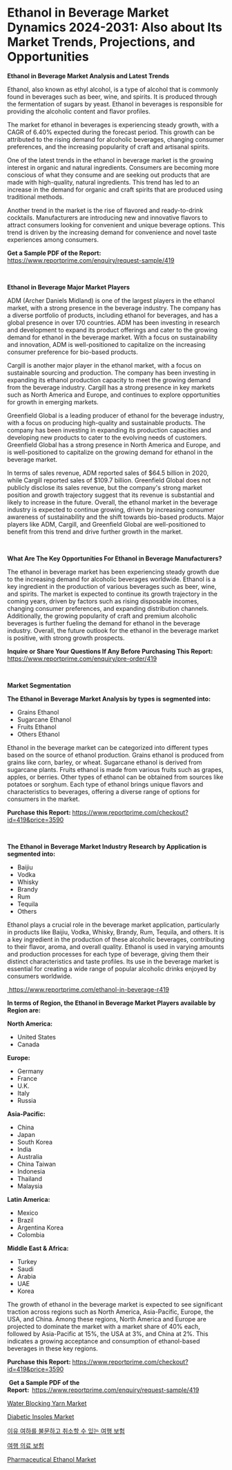 <p><h1>Ethanol in Beverage Market Dynamics 2024-2031: Also about Its Market Trends, Projections, and Opportunities</h1></p><p><strong>Ethanol in Beverage Market Analysis and Latest Trends</strong></p>
<p><p>Ethanol, also known as ethyl alcohol, is a type of alcohol that is commonly found in beverages such as beer, wine, and spirits. It is produced through the fermentation of sugars by yeast. Ethanol in beverages is responsible for providing the alcoholic content and flavor profiles.</p><p>The market for ethanol in beverages is experiencing steady growth, with a CAGR of 6.40% expected during the forecast period. This growth can be attributed to the rising demand for alcoholic beverages, changing consumer preferences, and the increasing popularity of craft and artisanal spirits.</p><p>One of the latest trends in the ethanol in beverage market is the growing interest in organic and natural ingredients. Consumers are becoming more conscious of what they consume and are seeking out products that are made with high-quality, natural ingredients. This trend has led to an increase in the demand for organic and craft spirits that are produced using traditional methods.</p><p>Another trend in the market is the rise of flavored and ready-to-drink cocktails. Manufacturers are introducing new and innovative flavors to attract consumers looking for convenient and unique beverage options. This trend is driven by the increasing demand for convenience and novel taste experiences among consumers.</p></p>
<p><strong>Get a Sample PDF of the Report:&nbsp;</strong> <a href="https://www.reportprime.com/enquiry/request-sample/419">https://www.reportprime.com/enquiry/request-sample/419</a></p>
<p>&nbsp;</p>
<p><strong>Ethanol in Beverage Major Market Players</strong></p>
<p><p>ADM (Archer Daniels Midland) is one of the largest players in the ethanol market, with a strong presence in the beverage industry. The company has a diverse portfolio of products, including ethanol for beverages, and has a global presence in over 170 countries. ADM has been investing in research and development to expand its product offerings and cater to the growing demand for ethanol in the beverage market. With a focus on sustainability and innovation, ADM is well-positioned to capitalize on the increasing consumer preference for bio-based products.</p><p>Cargill is another major player in the ethanol market, with a focus on sustainable sourcing and production. The company has been investing in expanding its ethanol production capacity to meet the growing demand from the beverage industry. Cargill has a strong presence in key markets such as North America and Europe, and continues to explore opportunities for growth in emerging markets.</p><p>Greenfield Global is a leading producer of ethanol for the beverage industry, with a focus on producing high-quality and sustainable products. The company has been investing in expanding its production capacities and developing new products to cater to the evolving needs of customers. Greenfield Global has a strong presence in North America and Europe, and is well-positioned to capitalize on the growing demand for ethanol in the beverage market.</p><p>In terms of sales revenue, ADM reported sales of $64.5 billion in 2020, while Cargill reported sales of $109.7 billion. Greenfield Global does not publicly disclose its sales revenue, but the company's strong market position and growth trajectory suggest that its revenue is substantial and likely to increase in the future. Overall, the ethanol market in the beverage industry is expected to continue growing, driven by increasing consumer awareness of sustainability and the shift towards bio-based products. Major players like ADM, Cargill, and Greenfield Global are well-positioned to benefit from this trend and drive further growth in the market.</p></p>
<p>&nbsp;</p>
<p><strong>What Are The Key Opportunities For Ethanol in Beverage Manufacturers?</strong></p>
<p><p>The ethanol in beverage market has been experiencing steady growth due to the increasing demand for alcoholic beverages worldwide. Ethanol is a key ingredient in the production of various beverages such as beer, wine, and spirits. The market is expected to continue its growth trajectory in the coming years, driven by factors such as rising disposable incomes, changing consumer preferences, and expanding distribution channels. Additionally, the growing popularity of craft and premium alcoholic beverages is further fueling the demand for ethanol in the beverage industry. Overall, the future outlook for the ethanol in the beverage market is positive, with strong growth prospects.</p></p>
<p><strong>Inquire or Share Your Questions If Any Before Purchasing This Report:</strong> <a href="https://www.reportprime.com/enquiry/pre-order/419">https://www.reportprime.com/enquiry/pre-order/419</a></p>
<p>&nbsp;</p>
<p><strong>Market Segmentation</strong></p>
<p><strong>The Ethanol in Beverage Market Analysis by types is segmented into:</strong></p>
<p><ul><li>Grains Ethanol</li><li>Sugarcane Ethanol</li><li>Fruits Ethanol</li><li>Others Ethanol</li></ul></p>
<p><p>Ethanol in the beverage market can be categorized into different types based on the source of ethanol production. Grains ethanol is produced from grains like corn, barley, or wheat. Sugarcane ethanol is derived from sugarcane plants. Fruits ethanol is made from various fruits such as grapes, apples, or berries. Other types of ethanol can be obtained from sources like potatoes or sorghum. Each type of ethanol brings unique flavors and characteristics to beverages, offering a diverse range of options for consumers in the market.</p></p>
<p><strong>Purchase this Report:&nbsp;</strong><a href="https://www.reportprime.com/checkout?id=419&price=3590">https://www.reportprime.com/checkout?id=419&price=3590</a></p>
<p>&nbsp;</p>
<p><strong>The Ethanol in Beverage Market Industry Research by Application is segmented into:</strong></p>
<p><ul><li>Baijiu</li><li>Vodka</li><li>Whisky</li><li>Brandy</li><li>Rum</li><li>Tequila</li><li>Others</li></ul></p>
<p><p>Ethanol plays a crucial role in the beverage market application, particularly in products like Baijiu, Vodka, Whisky, Brandy, Rum, Tequila, and others. It is a key ingredient in the production of these alcoholic beverages, contributing to their flavor, aroma, and overall quality. Ethanol is used in varying amounts and production processes for each type of beverage, giving them their distinct characteristics and taste profiles. Its use in the beverage market is essential for creating a wide range of popular alcoholic drinks enjoyed by consumers worldwide.</p></p>
<p><a href="https://www.reportprime.com/ethanol-in-beverage-r419">&nbsp;https://www.reportprime.com/ethanol-in-beverage-r419</a></p>
<p><strong>In terms of Region, the Ethanol in Beverage Market Players available by Region are:</strong></p>
<p>
    <p> <strong> North America: </strong>
        <ul>
            <li>United States</li>
            <li>Canada</li>
        </ul>
        </p> 
    <p> <strong> Europe: </strong>
        <ul>
            <li>Germany</li>
            <li>France</li>
            <li>U.K.</li>
            <li>Italy</li>
            <li>Russia</li>
        </ul>
        </p> 
    <p> <strong> Asia-Pacific: </strong>
        <ul>
            <li>China</li>
            <li>Japan</li>
            <li>South Korea</li>
            <li>India</li>
            <li>Australia</li>
            <li>China Taiwan</li>
            <li>Indonesia</li>
            <li>Thailand</li>
            <li>Malaysia</li>
        </ul>
        </p> 
    <p> <strong> Latin America: </strong>
        <ul>
            <li>Mexico</li>
            <li>Brazil</li>
            <li>Argentina Korea</li>
            <li>Colombia</li>
        </ul>
        </p> 
    <p> <strong> Middle East & Africa: </strong>
        <ul>
            <li>Turkey</li>
            <li>Saudi</li>
            <li>Arabia</li>
            <li>UAE</li>
            <li>Korea</li>
        </ul>
    </p>
    </p>
<p><p>The growth of ethanol in the beverage market is expected to see significant traction across regions such as North America, Asia-Pacific, Europe, the USA, and China. Among these regions, North America and Europe are projected to dominate the market with a market share of 40% each, followed by Asia-Pacific at 15%, the USA at 3%, and China at 2%. This indicates a growing acceptance and consumption of ethanol-based beverages in these key regions.</p></p>
<p><strong>Purchase this Report: </strong><a href="https://www.reportprime.com/checkout?id=419&price=3590">https://www.reportprime.com/checkout?id=419&price=3590</a></p>
<p>&nbsp;<strong>Get a Sample PDF of the Report:&nbsp;&nbsp;</strong><a href="https://www.reportprime.com/enquiry/request-sample/419">https://www.reportprime.com/enquiry/request-sample/419</a></p>
<p><strong></strong></p>
<p><p><a href="https://github.com/wusalecollins540tpqoz/Market-Research-Report-List-2/blob/main/water-blocking-yarn-market.md">Water Blocking Yarn Market</a></p><p><a href="https://issuu.com/reportprime-2/docs/diabetic-insoles-market-size-2030.pptx">Diabetic Insoles Market</a></p><p><a href="https://github.com/RonSpencer61/Market-Research-Report-List-1/blob/main/255949067527.md">이유 여하를 불문하고 취소할 수 있는 여행 보험</a></p><p><a href="https://github.com/valroy852/Market-Research-Report-List-1/blob/main/688006267526.md">여행 의료 보험</a></p><p><a href="https://github.com/kathiaseamanalvaradovlprc2h/Market-Research-Report-List-2/blob/main/pharmaceutical-ethanol-market.md">Pharmaceutical Ethanol Market</a></p></p>